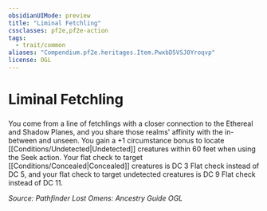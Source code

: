 ```yaml
---
obsidianUIMode: preview
title: "Liminal Fetchling"
cssclasses: pf2e,pf2e-action
tags:
  - trait/common
aliases: "Compendium.pf2e.heritages.Item.PwxbD5VSJ0Yroqvp"
license: OGL
---
```

# Liminal Fetchling

### 






You come from a line of fetchlings with a closer connection to the Ethereal and Shadow Planes, and you share those realms' affinity with the in-between and unseen. You gain a +1 circumstance bonus to locate [[Conditions/Undetected|Undetected]] creatures within 60 feet when using the Seek action. Your flat check to target [[Conditions/Concealed|Concealed]] creatures is DC 3 Flat check instead of DC 5, and your flat check to target undetected creatures is DC 9 Flat check instead of DC 11.

*Source: Pathfinder Lost Omens: Ancestry Guide*
*OGL*
